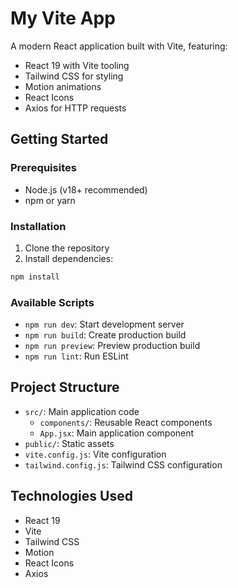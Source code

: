 # My Vite App

A modern React application built with Vite, featuring:
- React 19 with Vite tooling
- Tailwind CSS for styling
- Motion animations
- React Icons
- Axios for HTTP requests

## Getting Started

### Prerequisites
- Node.js (v18+ recommended)
- npm or yarn

### Installation
1. Clone the repository
2. Install dependencies:
```bash
npm install
```

### Available Scripts
- `npm run dev`: Start development server
- `npm run build`: Create production build
- `npm run preview`: Preview production build
- `npm run lint`: Run ESLint

## Project Structure
- `src/`: Main application code
  - `components/`: Reusable React components
  - `App.jsx`: Main application component
- `public/`: Static assets
- `vite.config.js`: Vite configuration
- `tailwind.config.js`: Tailwind CSS configuration

## Technologies Used
- React 19
- Vite
- Tailwind CSS
- Motion
- React Icons
- Axios
